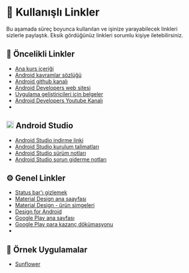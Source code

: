 # 📌 Kullanışlı Linkler

Bu aşamada süreç boyunca kullanılan ve işinize yarayabilecek linkleri sizlerle paylaştık. Eksik gördüğünüz linkleri sorumlu kişiye iletebilirsiniz.

## 📌 Öncelikli Linkler

- [Ana kurs içeriği](https://developer.android.com/courses/kotlin-fundamentals/course?authuser=6)
- [Android kavramlar sözlüğü](https://developer.android.com/reference)
- [Android github kanalı](https://github.com/android)
- [Android Developers web sitesi](https://developer.android.com/)
- [Uygulama geliştiricileri için belgeler](https://developer.android.com/docs)
- [Android Developers Youtube Kanalı](https://www.youtube.com/user/androiddevelopers)
- 

<h2><img src="https://user-images.githubusercontent.com/70329389/165116263-6cdd1df9-94f7-48e2-85f9-de62e36bb48c.png" width="20px"> Android Studio </h2>

- [Android Studio indirme linki](https://developer.android.com/studio/)
- [Android Studio kurulum talimatları](https://developer.android.com/studio/install.html)
- [Android Studio sürüm notları](https://developer.android.com/studio/releases/index.html)
- [Android Studio sorun giderme notları](https://developer.android.com/studio/troubleshoot)

## ⚙️ Genel Linkler

- [Status bar'ı gizlemek](https://developer.android.com/training/system-ui/status)
- [Material Design ana saayfası](https://material.io/)
- [Material Design - ürün simgeleri](https://material.io/design/iconography/product-icons.html#design-principles)
- [Design for Android](https://developer.android.com/design/)
- [Google Play ana sayfası](https://developer.android.com/distribute)
- [Google Play para kazanç dökümasyonu](https://play.google.com/console/about/guides/monetize/)
- 

## 📱 Örnek Uygulamalar

- [Sunflower](https://github.com/android/sunflower)
